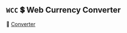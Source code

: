  ## ```WCC``` 💲 Web Сurrency Converter
  📌 [Converter](https://mrsekret.github.io/BreadcrumbsCurrencyConverter/)
